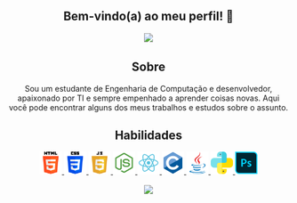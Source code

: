 <div align="center">

## Bem-vindo(a) ao meu perfil! 👋

<p >
  <a href="https://github.com/tbahiasantos"><img src="https://readme-typing-svg.herokuapp.com?color=%230077ff&center=true&vCenter=true&lines=Oi+%2C+bem-vindo(a)+ao+meu+GitHub;Eu+sou+o+Thiago;Estudante+de+Eng.+de+Computação;CEFET-MG+<3"></a>
</p>

## Sobre

Sou um estudante de Engenharia de Computação e desenvolvedor, apaixonado por TI e sempre empenhado a aprender coisas novas. Aqui você pode encontrar alguns dos meus trabalhos e estudos sobre o assunto.

## Habilidades

<p align="center"> 
<a href="https://www.w3.org/html/" target="_blank" rel="noreferrer"> <img src="https://github.com/tbahiasantos/tbahiasantos/blob/main/img/html.png" alt="html5" width="40" height="40"/> </a> 
<a href="https://www.w3schools.com/css/" target="_blank" rel="noreferrer"> <img src="https://github.com/tbahiasantos/tbahiasantos/blob/main/img/css.png" alt="css3" width="40" height="40"/> </a> 
<a href="https://developer.mozilla.org/en-US/docs/Web/JavaScript" target="_blank" rel="noreferrer"> <img src="https://github.com/tbahiasantos/tbahiasantos/blob/main/img/js.png" alt="javascript" width="40" height="40"/> </a> 
<a href="https://nodejs.org/" target="_blank" rel="noreferrer"> <img src="https://github.com/tbahiasantos/tbahiasantos/blob/main/img/nodejs.png" width="40" height="40"/> </a> 
<a href="https://react.dev/" target="_blank" rel="noreferrer"> <img src="https://github.com/tbahiasantos/tbahiasantos/blob/main/img/react.png" alt="react" width="40" height="40"/> </a>
<a href="https://www.learn-c.org/" target="_blank" rel="noreferrer"> <img src="https://github.com/tbahiasantos/tbahiasantos/blob/main/img/c.png" alt="c" width="40" height="40"/> </a>
<a href="https://www.java.com/" target="_blank" rel="noreferrer"> <img src="https://github.com/tbahiasantos/tbahiasantos/blob/main/img/java.png" alt="java" width="40" height="40"/> </a>
<a href="https://www.python.org/" target="_blank" rel="noreferrer"> <img src="https://github.com/tbahiasantos/tbahiasantos/blob/main/img/python.png" alt="python" width="40" height="40"/> </a>
<a href="https://www.photoshop.com/" target="_blank" rel="noreferrer"> <img src="https://github.com/tbahiasantos/tbahiasantos/blob/main/img/photoshop.png" alt="photoshop" width="40" height="40"/> </a> 
</p>

<a href="https://github.com/anuraghazra/github-readme-stats"><img align="center" src="https://github-readme-stats.vercel.app/api/top-langs/?username=tbahiasantos&layout=compact&theme=tokyonight&hide_border=true" /></a>

</div>
